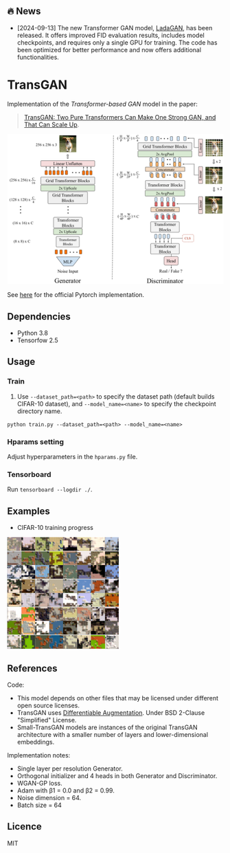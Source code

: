 
## 🔥 News
- [2024-09-13]  The new Transformer GAN model, [LadaGAN](https://github.com/milmor/LadaGAN), has been released. It offers improved FID evaluation results, includes model checkpoints, and requires only a single GPU for training. The code has been optimized for better performance and now offers additional functionalities.

# TransGAN
Implementation of the _Transformer-based GAN_ model in the paper:

> [TransGAN: Two Pure Transformers Can Make One
Strong GAN, and That Can Scale Up](https://arxiv.org/abs/2102.07074). 

![Architecture](./images/architecture.png)

See [here](https://github.com/VITA-Group/TransGAN) for the official Pytorch implementation.


## Dependencies
- Python 3.8
- Tensorfow 2.5


## Usage
### Train
1. Use `--dataset_path=<path>` to specify the dataset path (default builds CIFAR-10 dataset), and `--model_name=<name>` to specify the checkpoint directory name.
```
python train.py --dataset_path=<path> --model_name=<name> 
```

### Hparams setting
Adjust hyperparameters in the `hparams.py` file.

### Tensorboard
Run `tensorboard --logdir ./`.


## Examples
- CIFAR-10 training progress

![](images/transgan_samples.gif "TransGAN on CIFAR-10")


## References
Code:
- This model depends on other files that may be licensed under different open source licenses.
- TransGAN uses [Differentiable Augmentation](https://arxiv.org/abs/2006.10738). Under BSD 2-Clause "Simplified" License.
- Small-TransGAN models are instances of the original TransGAN architecture with a smaller number of layers and lower-dimensional embeddings.

Implementation notes:
- Single layer per resolution Generator.
- Orthogonal initializer and 4 heads in both Generator and Discriminator.
- WGAN-GP loss.
- Adam with β1 = 0.0 and β2 = 0.99.
- Noise dimension = 64.
- Batch size = 64

## Licence
MIT
